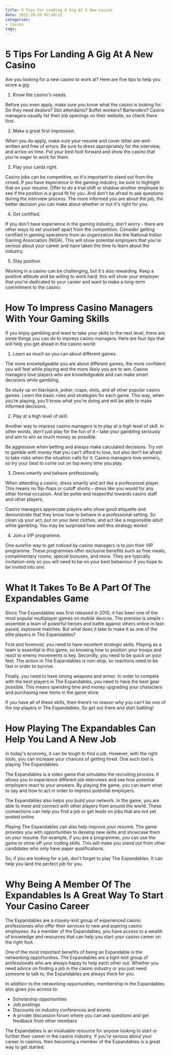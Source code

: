```yaml
---
title: 5 Tips For Landing A Gig At A New Casino
date: 2022-10-28 02:20:12
categories:
- Casino
tags:
---
```



#  5 Tips For Landing A Gig At A New Casino

Are you looking for a new casino to work at? Here are five tips to help you score a gig:

1. Know the casino's needs.

Before you even apply, make sure you know what the casino is looking for. Do they need dealers? Slot attendants? Buffet workers? Bartenders? Casino managers usually list their job openings on their website, so check there first.

2. Make a great first impression.

When you do apply, make sure your resume and cover letter are well-written and free of errors. Be sure to dress appropriately for the interview, and arrive on time. Put your best foot forward and show the casino that you're eager to work for them.

3. Play your cards right.

Casino jobs can be competitive, so it's important to stand out from the crowd. If you have experience in the gaming industry, be sure to highlight that on your resume. Offer to do a trial shift or shadow another employee to see if the position is a good fit for you. And don't be afraid to ask questions during the interview process. The more informed you are about the job, the better decision you can make about whether or not it's right for you.

4. Get certified.

If you don't have experience in the gaming industry, don't worry - there are other ways to set yourself apart from the competition. Consider getting certified in gaming operations from an organization like the National Indian Gaming Association (NIGA). This will show potential employers that you're serious about your career and have taken the time to learn about the industry.

5. Stay positive.

Working in a casino can be challenging, but it's also rewarding. Keep a positive attitude and be willing to work hard; this will show your employer that you're dedicated to your career and want to make a long-term commitment to the casino.

#  How To Impress Casino Managers With Your Gaming Skills

If you enjoy gambling and want to take your skills to the next level, there are some things you can do to impress casino managers. Here are four tips that will help you get ahead in the casino world:

1. Learn as much as you can about different games.

The more knowledgeable you are about different games, the more confident you will feel while playing and the more likely you are to win. Casino managers love players who are knowledgeable and can make smart decisions while gambling.

So study up on blackjack, poker, craps, slots, and all other popular casino games. Learn the basic rules and strategies for each game. This way, when you’re playing, you’ll know what you’re doing and will be able to make informed decisions.

2. Play at a high level of skill.

Another way to impress casino managers is to play at a high level of skill. In other words, don’t just play for the fun of it – take your gambling seriously and aim to win as much money as possible.

Be aggressive when betting and always make calculated decisions. Try not to gamble with money that you can’t afford to lose, but also don’t be afraid to take risks when the situation calls for it. Casino managers love winners, so try your best to come out on top every time you play.

3. Dress smartly and behave professionally.

When attending a casino, dress smartly and act like a professional player. This means no flip-flops or cutoff shorts – dress like you would for any other formal occasion. And be polite and respectful towards casino staff and other players.

Casino managers appreciate players who show good etiquette and demonstrate that they know how to behave in a professional setting. So clean up your act, put on your best clothes, and act like a responsible adult while gambling. You may be surprised how well this strategy works!

4. Join a VIP programme.

One surefire way to get noticed by casino managers is to join their VIP programme. These programmes offer exclusive benefits such as free meals, complimentary rooms, special bonuses, and more. They are typically invitation-only so you will need to be on your best behaviour if you hope to be invited into one.

#  What It Takes To Be A Part Of The Expandables Game

Since The Expandables was first released in 2010, it has been one of the most popular multiplayer games on mobile devices. The premise is simple – assemble a team of powerful heroes and battle against others online in fast-paced, explosive matches. But what does it take to make it as one of the elite players in The Expandables?

First and foremost, you need to have excellent strategic skills. Playing as a team is essential in this game, so knowing how to position your troops and react to enemy movements is key. Secondly, you need to be quick on your feet. The action in The Expandables is non-stop, so reactions need to be fast in order to survive.

Finally, you need to have strong weapons and armor. In order to compete with the best players in The Expandables, you need to have the best gear possible. This means spending time and money upgrading your characters and purchasing new items in the game store.

If you have all of these skills, then there’s no reason why you can’t be one of the top players in The Expandables. So get out there and start battling!

#  How Playing The Expandables Can Help You Land A New Job

In today's economy, it can be tough to find a job. However, with the right tools, you can increase your chances of getting hired. One such tool is playing The Expandables.

The Expandables is a video game that simulates the recruiting process. It allows you to experience different job interviews and see how potential employers react to your answers. By playing the game, you can learn what to say and how to act in order to impress potential employers.

The Expandables also helps you build your network. In the game, you are able to meet and connect with other players from around the world. These connections can help you find a job or get leads on jobs that are not yet posted online.

Playing The Expandables can also help improve your resume. The game provides you with opportunities to develop new skills and showcase them on your resume. For example, if you are a programmer, you can use the game to show off your coding skills. This will make you stand out from other candidates who only have paper qualifications.

So, if you are looking for a job, don't forget to play The Expandables. It can help you land the perfect job for you.

#  Why Being A Member Of The Expandables Is A Great Way To Start Your Casino Career

The Expandables are a closely-knit group of experienced casino professionals who offer their services to new and aspiring casino employees. As a member of the Expandables, you have access to a wealth of knowledge and resources that can help you start your casino career on the right foot.

One of the most important benefits of being an Expandable is the networking opportunities. The Expandables are a tight-knit group of professionals who are always happy to help each other out. Whether you need advice on finding a job in the casino industry or you just need someone to talk to, the Expandables are always there for you.

In addition to the networking opportunities, membership in the Expandables also gives you access to:

- Scholarship opportunities
- Job postings
- Discounts on industry conferences and events
- A private discussion forum where you can ask questions and get feedback from other members

The Expandables is an invaluable resource for anyone looking to start or further their career in the casino industry. If you're serious about your career in casinos, then becoming a member of the Expandables is a great way to get started.